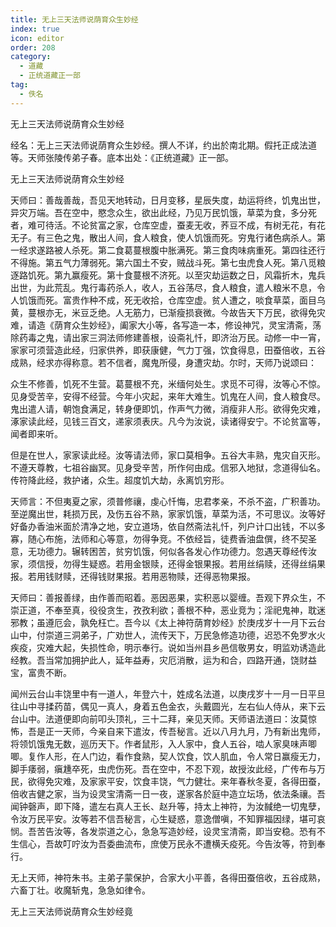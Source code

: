 ```yaml
---
title: 无上三天法师说荫育众生妙经
index: true
icon: editor
order: 208
category:
  - 道藏
  - 正统道藏正一部
tag:
  - 佚名
---
```


无上三天法师说荫育众生妙经  

经名：无上三天法师说荫育众生妙经。撰人不详，约出於南北期。假托正成法道等。天师张陵传弟子春。底本出处：《正统道藏》正一部。  

无上三天法师说荫育众生妙经  

天师曰：善哉善哉，吾见天地转动，日月变移，星辰失度，劫运将终，饥鬼出世，异灾万端。吾在空中，愍念众生，欲出此经，乃见万民饥饿，草菜为食，多分死者，难可待活。不论贫富之家，仓库空虚，蚕麦无收，荞豆不成，有树无花，有花无子。有三色之鬼，散出人间，食人粮食，使人饥饿而死。穷鬼行诸色病杀人。第一经求遂路被人杀死。第二食葛蔓根腹中胀满死。第三食肉味病重死。第四往还行不得施。第五气力薄弱死。第六国土不安，贼战斗死。第七虫虎食人死。第八觅粮逐路饥死。第九赢瘦死。第十食蔓根不济死。以至灾劫运数之日，风霜折木，鬼兵出世，为此荒乱。鬼行毒药杀人，收人，五谷荡尽，食人粮食，遣人粮米不息，令人饥饿而死。富贵作种不成，死无收拾，仓库空虚。贫人遭之，啖食草菜，面目乌黄，蔓根亦无，米豆乏绝。人无筋力，已渐瘦损衰微。今故告天下万民，欲得免灾难，请造《荫育众生妙经》，阖家大小等，各写造一本，修设神咒，灵宝清斋，荡除药毒之鬼，请出家三洞法师修建善根，设斋礼忏，即济治万民。动修一中一宵，家家可须营造此经，归家供养，即获康健，气力丁强，饮食得息，田蚕倍收，五谷成熟，经求亦得称意。若不信者，魔鬼所侵，身遭灾劫。尔时，天师乃说颂曰：  

众生不修善，饥死不生营。葛蔓根不充，米缅何处生。求觅不可得，汝等心不惊。见身受苦辛，安得不经营。今年小灾起，来年大难生。饥鬼在人间，食人粮食尽。鬼出遣人请，朝饱食满足，转身便即饥，作声气力微，消瘦非人形。欲得免灾难，涿家读此经，见钱三百文，递家须表庆。凡今为汝说，读诸得安宁。不论贫富等，闻者即来听。  

但是在世人，家家读此经。汝等请法师，家口莫相争。五谷大丰熟，鬼灾自灭形。不遵天尊教，七祖谷幽冥。见身受辛苦，所作何由成。信邪入地狱，念道得仙名。传符降此经，救护诸，众生。超度饥大劫，永离饥穷形。  

天师言：不但夷夏之家，须普修禳，虔心忏悔，忠君孝亲，不杀不盗，广积善功。至逆魔出世，耗损万民，及伤五谷不熟，家家饥饿，草菜为活，不可思议。汝等好好备办香油米面於清净之地，安立道场，依自然斋法礼忏，列户计口出钱，不以多寡，随心布施，法师和心等意，勿得争竞。不依经旨，徒费香油盘僎，终不契圣意，无功德力。辗转困苦，贫穷饥饿，何似各各发心作功德力。忽遇天尊经传汝家，须信授，勿得生疑惑。若用金银赎，还得金银果报。若用丝绢赎，还得丝绢果报。若用钱财赎，还得钱财果报。若用恶物赎，还得恶物果报。  

天师曰：善报善绿，由作善而昭着。恶因恶果，实积恶以婴缠。吾观下界众生，不崇正道，不奉至真，役役贪生，孜孜利欲；善根不种，恶业竞为；淫祀鬼神，耽迷邪教；虽遵厄会，孰免枉亡。吾今以《太上神符荫育妙经》於庚戌岁十一月下云台山中，付崇道三洞弟子，广劝世人，流传天下，万民急修造功德，迟恐不免罗水火疾疫，灾难大起，失损性命，明示奉行。说如当州县乡邑信敬男女，明监劝诱造此经教。吾当常加拥护此人，延年益寿，灾厄消散，运为和合，四路开通，饶财益宝，富贵不断。  

闻州云台山丰饶里中有一道人，年登六十，姓成名法道，以庚戌岁十一月一日平旦往山中寻揉药苗，偶见一真人，身着五色金衣，头戴圆光，左右仙人侍从，来下云台山中。法道便即向前叩头顶礼，三十二拜，亲见天师。天师语法道曰：汝莫惊怖，吾是正一天师，今亲自来下遣汝，传吾秘言。近以八月九月，乃有新出鬼师，将领饥饿鬼无数，巡历天下。作者鼠形，入人家中，食人五谷，啮人家臭味声唧唧。复作人形，在人门边，看作食熟，契人饮食，饮人肌血，令人常日赢瘦无力，脚手痿弱，瘨尰卒死，虫虎伤死。吾在空中，不忍下观，故授汝此经，广传布与万民，欲得免灾难，及家家平安，饮食丰饶，气力健壮。来年春秋冬夏，各得田蚕，倍收吉健之家，当为设灵宝清斋一日一夜，遂家各於庭中造立坛场，依法条禳。吾闻钟磬声，即下降，遣左右真人王长、赵升等，持太上神符，为汝馘绝一切鬼孽，令汝万民平安。汝等若不信吾秘言，心生疑惑，意逸僧嗔，不知罪福因绿，堪可哀悯。吾苦告汝等，各发崇道之心，急急写造妙经，设灵宝清斋，即当安稳。恐有不生信心，吾故叮咛汝为吾委曲流布，庶使万民永不遭横夭疫死。今告汝等，符到奉行。  

无上天师，神符朱书。主弟子蒙保护，合家大小平善，各得田蚕倍收，五谷成熟，六畜丁壮。收魔斩鬼，急急如律令。  

无上三天法师说荫育众生妙经竟  
